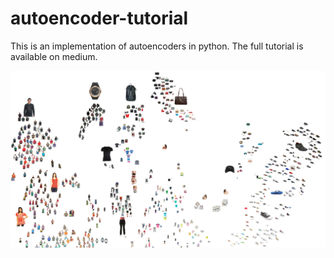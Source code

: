 # autoencoder-tutorial
This is an implementation of autoencoders in python. The full tutorial is available on medium.

![latentspace image](autoencoder-fashiondb.png)
